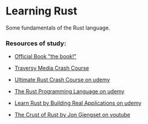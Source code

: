 <h1>Learning Rust </h1>
Some fundamentals of the Rust language.
<h3>Resources of study: </h3>

 - [Official Book "the book!"](https://doc.rust-lang.org/book/)

 - [Traversy Media Crash Course](https://www.youtube.com/watch?v=zF34dRivLOw)

 - [Ultimate Rust Crash Course on udemy](https://www.udemy.com/course/ultimate-rust-crash-course/)

 - [The Rust Programming Language on udemy](https://www.udemy.com/course/rust-lang/)

 - [Learn Rust by Building Real Applications on udemy](https://www.udemy.com/course/rust-fundamentals/)

 - [The Crust of Rust by Jon Gjengset on youtube](https://www.youtube.com/playlist?list=PLqbS7AVVErFiWDOAVrPt7aYmnuuOLYvOa)

